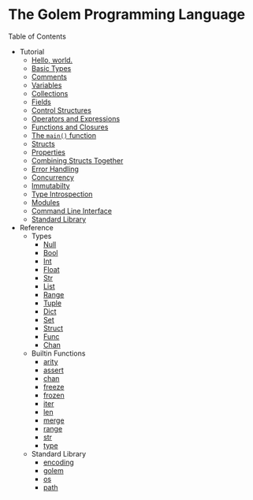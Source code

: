 # The Golem Programming Language

Table of Contents

* Tutorial
  * [Hello, world.](tutorial.html#hello-world.)
  * [Basic Types](tutorial.html#basic-types)
  * [Comments](tutorial.html#comments)
  * [Variables](tutorial.html#variables)
  * [Collections](tutorial.html#collections)
  * [Fields](tutorial.html#fields)
  * [Control Structures](tutorial.html#control-structures)
  * [Operators and Expressions](tutorial.html#operators-and-expressions)
  * [Functions and Closures](tutorial.html#functions-and-closures)
  * [The `main()` function](tutorial.html#the-main-function)
  * [Structs](tutorial.html#structs)
  * [Properties](tutorial.html#properties)
  * [Combining Structs Together](tutorial.html#combining-structs-together)
  * [Error Handling](tutorial.html#error-handling)
  * [Concurrency](tutorial.html#concurrency)
  * [Immutabilty](tutorial.html#immutabilty)
  * [Type Introspection](tutorial.html#type-introspection)
  * [Modules](tutorial.html#modules)
  * [Command Line Interface](tutorial.html#command-line-interface)
  * [Standard Library](tutorial.html#standard-library)
* Reference
  * Types
    * [Null](#null)
    * [Bool](#bool)
    * [Int](#int)
    * [Float](#float)
    * [Str](#str)
    * [List](#list)
    * [Range](#range)
    * [Tuple](#tuple)
    * [Dict](#dict)
    * [Set](#set)
    * [Struct](#struct)
    * [Func](#func)
    * [Chan](#chan)
  * Builtin Functions
    * [arity](#arity)
    * [assert](#assert)
    * [chan](#chan)
    * [freeze](#freeze)
    * [frozen](#frozen)
    * [iter](#iter)
    * [len](#len)
    * [merge](#merge)
    * [range](#range)
    * [str](#str)
    * [type](#type)
  * Standard Library
    * [encoding](#encoding)
    * [golem](#golem)
    * [os](#os)
    * [path](#path)
